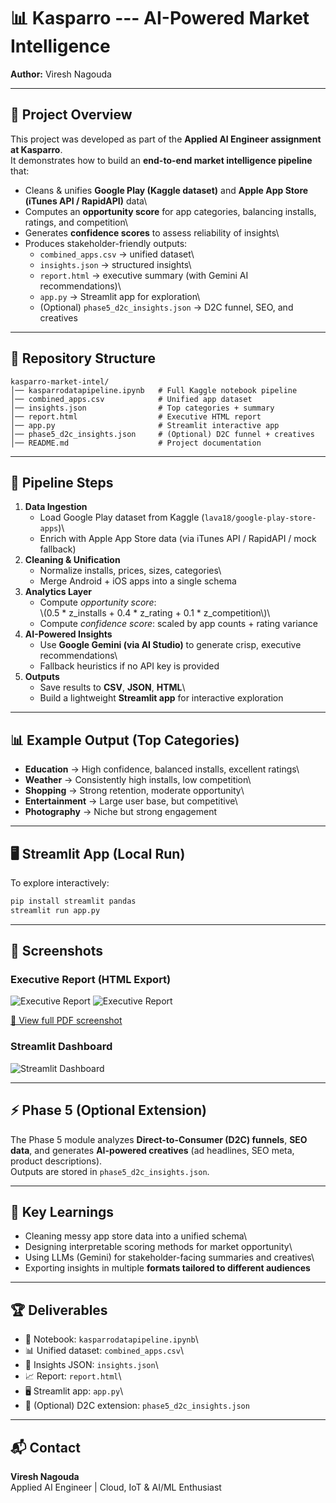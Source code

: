 # 📊 Kasparro --- AI-Powered Market Intelligence

**Author:** Viresh Nagouda

---

## 🚀 Project Overview

This project was developed as part of the **Applied AI Engineer
assignment at Kasparro**.\
It demonstrates how to build an **end-to-end market intelligence
pipeline** that:

- Cleans & unifies **Google Play (Kaggle dataset)** and **Apple App
  Store (iTunes API / RapidAPI)** data\
- Computes an **opportunity score** for app categories, balancing
  installs, ratings, and competition\
- Generates **confidence scores** to assess reliability of insights\
- Produces stakeholder-friendly outputs:
  - `combined_apps.csv` → unified dataset\
  - `insights.json` → structured insights\
  - `report.html` → executive summary (with Gemini AI
    recommendations)\
  - `app.py` → Streamlit app for exploration\
  - (Optional) `phase5_d2c_insights.json` → D2C funnel, SEO, and
    creatives

---

## 📂 Repository Structure

    kasparro-market-intel/
    │── kasparrodatapipeline.ipynb   # Full Kaggle notebook pipeline
    │── combined_apps.csv            # Unified app dataset
    │── insights.json                # Top categories + summary
    │── report.html                  # Executive HTML report
    │── app.py                       # Streamlit interactive app
    │── phase5_d2c_insights.json     # (Optional) D2C funnel + creatives
    │── README.md                    # Project documentation

---

## 🧹 Pipeline Steps

1.  **Data Ingestion**
    - Load Google Play dataset from Kaggle
      (`lava18/google-play-store-apps`)\
    - Enrich with Apple App Store data (via iTunes API / RapidAPI /
      mock fallback)
2.  **Cleaning & Unification**
    - Normalize installs, prices, sizes, categories\
    - Merge Android + iOS apps into a single schema
3.  **Analytics Layer**
    - Compute _opportunity score_:\
      \\(0.5 \* z_installs + 0.4 \* z_rating + 0.1 \*
      z_competition\\)\
    - Compute _confidence score_: scaled by app counts + rating
      variance
4.  **AI-Powered Insights**
    - Use **Google Gemini (via AI Studio)** to generate crisp,
      executive recommendations\
    - Fallback heuristics if no API key is provided
5.  **Outputs**
    - Save results to **CSV**, **JSON**, **HTML**\
    - Build a lightweight **Streamlit app** for interactive
      exploration

---

## 📊 Example Output (Top Categories)

- **Education** → High confidence, balanced installs, excellent
  ratings\
- **Weather** → Consistently high installs, low competition\
- **Shopping** → Strong retention, moderate opportunity\
- **Entertainment** → Large user base, but competitive\
- **Photography** → Niche but strong engagement

---

## 🖥️ Streamlit App (Local Run)

To explore interactively:

```bash
pip install streamlit pandas
streamlit run app.py
```

---

## 📸 Screenshots

### Executive Report (HTML Export)

![Executive Report](screenshots/ReportSS1.png)
![Executive Report](screenshots/ReportSS2.png)

[📄 View full PDF screenshot](screenshots/ScreenshotHTMLReport.pdf)

### Streamlit Dashboard

![Streamlit Dashboard](screenshots/top_categories.png)

---

## ⚡ Phase 5 (Optional Extension)

The Phase 5 module analyzes **Direct-to-Consumer (D2C) funnels**, **SEO
data**, and generates **AI-powered creatives** (ad headlines, SEO meta,
product descriptions).\
Outputs are stored in `phase5_d2c_insights.json`.

---

## 📌 Key Learnings

- Cleaning messy app store data into a unified schema\
- Designing interpretable scoring methods for market opportunity\
- Using LLMs (Gemini) for stakeholder-facing summaries and creatives\
- Exporting insights in multiple **formats tailored to different
  audiences**

---

## 🏆 Deliverables

- 📄 Notebook: `kasparrodatapipeline.ipynb`\
- 📊 Unified dataset: `combined_apps.csv`\
- 📑 Insights JSON: `insights.json`\
- 📈 Report: `report.html`\
- 🖥️ Streamlit app: `app.py`\
- 🎯 (Optional) D2C extension: `phase5_d2c_insights.json`

---

## 📬 Contact

**Viresh Nagouda**\
Applied AI Engineer \| Cloud, IoT & AI/ML Enthusiast
